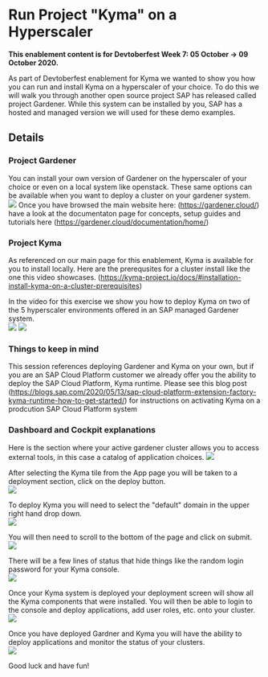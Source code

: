 # Run Project "Kyma" on a Hyperscaler

**This enablement content is for Devtoberfest Week 7: 05 October → 09 October 2020.**

As part of Devtoberfest enablement for Kyma we wanted to show you how you can run and install Kyma on a hyperscaler of your choice.  To do this we will walk you through another open source project SAP has released called project Gardener. While this system can be installed by you, SAP has a hosted and managed version we will used for these demo examples.

## Details

### Project Gardener

You can install your own version of Gardener on the hyperscaler of your choice or even on a local system like openstack.  These same options can be available when you want to deploy a cluster on your gardener system.  
![](https://github.com/SAP-samples/kyma-runtime-virtual-event/blob/master/exercises/02/gardener_cluster_deploy_types.png)
Once you have browsed the main website here: (https://gardener.cloud/) have a look at the documentaton page for concepts, setup guides and tutorials here (https://gardener.cloud/documentation/home/)



### Project Kyma

As referenced on our main page for this enablement, Kyma is available for you to install locally.  Here are the prerequsites for a cluster install like the one this video showcases. (https://kyma-project.io/docs/#installation-install-kyma-on-a-cluster-prerequisites) 

In the video for this exercise we show you how to deploy Kyma on two of the 5 hyperscaler environments offered in an SAP managed Gardener system.  
![](https://github.com/SAP-samples/kyma-runtime-virtual-event/blob/master/exercises/02/gardener_cluster_aws_status.png)
![](https://github.com/SAP-samples/kyma-runtime-virtual-event/blob/master/exercises/02/gardener_cluster_gcp_status.png)


### Things to keep in mind

This session references deploying Gardener and Kyma on your own, but if you are an SAP Cloud Platform customer we already offer you the ability to deploy the SAP Cloud Platform, Kyma runtime.  Please see this blog post (https://blogs.sap.com/2020/05/13/sap-cloud-platform-extension-factory-kyma-runtime-how-to-get-started/) for instructions on activating Kyma on a prodcution  SAP Cloud Platform system


### Dashboard and Cockpit explanations

Here is the section where your active gardener cluster allows you to access external tools, in this case a catalog of application choices.
![](https://github.com/SAP-samples/kyma-runtime-virtual-event/blob/master/exercises/02/gardener_cluster_external_service_catalog.png)

After selecting the Kyma tile from the App page you will be taken to a deployment section, click on the deploy button.  
![](https://github.com/SAP-samples/kyma-runtime-virtual-event/blob/master/exercises/02/kyma_catalog_deploy_description.png)

To deploy Kyma you will need to select the "default" domain in the upper right hand drop down.  
![](https://github.com/SAP-samples/kyma-runtime-virtual-event/blob/master/exercises/02/kyma_deploy_select_namespace.png)

You will then need to scroll to the bottom of the page and click on submit.  
![](https://github.com/SAP-samples/kyma-runtime-virtual-event/blob/master/exercises/02/kyma_deploy_submit_button.png)

There will be a few lines of status that hide things like the random login password for your Kyma console.  
![](https://github.com/SAP-samples/kyma-runtime-virtual-event/blob/master/exercises/02/kyma_login_user.png)

Once your Kyma system is deployed your deployment screen will show all the Kyma components that were installed.  You will then be able to login to the console and deploy applications, add user roles, etc. onto your cluster.
![](https://github.com/SAP-samples/kyma-runtime-virtual-event/blob/master/exercises/02/kyma_apps_on_gardener_cluster.png)

Once you have deployed Gardner and Kyma you will have the ability to deploy applications and monitor the status of your clusters.  
![](https://github.com/SAP-samples/kyma-runtime-virtual-event/blob/master/exercises/02/kyma_namspace_workload_status.png)

Good luck and have fun!

